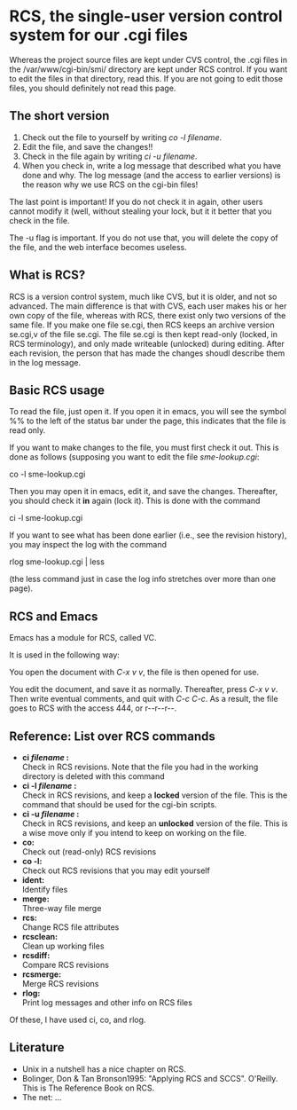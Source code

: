 RCS, the single-user version control system for our .cgi files
==============================================================

Whereas the project source files are kept under CVS control, the .cgi
files in the /var/www/cgi-bin/smi/ directory are kept under RCS control.
If you want to edit the files in that directory, read this. If you are
not going to edit those files, you should definitely not read this page.

The short version
-----------------

1.  Check out the file to yourself by writing *co -l filename*.
2.  Edit the file, and save the changes!!
3.  Check in the file again by writing *ci -u filename*.
4.  When you check in, write a log message that described what you have
    done and why. The log message (and the access to earlier versions)
    is the reason why we use RCS on the cgi-bin files!

The last point is important! If you do not check it in again, other
users cannot modify it (well, without stealing your lock, but it it
better that you check in the file.

The -u flag is important. If you do not use that, you will delete the
copy of the file, and the web interface becomes useless.

What is RCS?
------------

RCS is a version control system, much like CVS, but it is older, and not
so advanced. The main difference is that with CVS, each user makes his
or her own copy of the file, whereas with RCS, there exist only two
versions of the same file. If you make one file se.cgi, then RCS keeps
an archive version se.cgi,v of the file se.cgi. The file se.cgi is then
kept read-only (locked, in RCS terminology), and only made writeable
(unlocked) during editing. After each revision, the person that has made
the changes shoudl describe them in the log message.

Basic RCS usage
---------------

To read the file, just open it. If you open it in emacs, you will see
the symbol %% to the left of the status bar under the page, this
indicates that the file is read only.

If you want to make changes to the file, you must first check it out.
This is done as follows (supposing you want to edit the file
*sme-lookup.cgi*:

co -l sme-lookup.cgi

Then you may open it in emacs, edit it, and save the changes.
Thereafter, you should check it **in** again (lock it). This is done
with the command

ci -l sme-lookup.cgi

If you want to see what has been done earlier (i.e., see the revision
history), you may inspect the log with the command

rlog sme-lookup.cgi \| less

(the less command just in case the log info stretches over more than one
page).

RCS and Emacs
-------------

Emacs has a module for RCS, called VC.

It is used in the following way:

You open the document with *C-x v v*, the file is then opened for use.

You edit the document, and save it as normally. Thereafter, press *C-x v
v*. Then write eventual comments, and quit with *C-c C-c*. As a result,
the file goes to RCS with the access 444, or r--r--r--.

Reference: List over RCS commands
---------------------------------

-   **ci *filename* :**  
    Check in RCS revisions. Note that the file you had in the working
    directory is deleted with this command
-   **ci -l *filename* :**  
    Check in RCS revisions, and keep a **locked** version of the file.
    This is the command that should be used for the cgi-bin scripts.
-   **ci -u *filename* :**  
    Check in RCS revisions, and keep an **unlocked** version of the
    file. This is a wise move only if you intend to keep on working on
    the file.
-   **co:**  
    Check out (read-only) RCS revisions
-   **co -l:**  
    Check out RCS revisions that you may edit yourself
-   **ident:**  
    Identify files
-   **merge:**  
    Three-way file merge
-   **rcs:**  
    Change RCS file attributes
-   **rcsclean:**  
    Clean up working files
-   **rcsdiff:**  
    Compare RCS revisions
-   **rcsmerge:**  
    Merge RCS revisions
-   **rlog:**  
    Print log messages and other info on RCS files

Of these, I have used ci, co, and rlog.

Literature
----------

-   Unix in a nutshell has a nice chapter on RCS.
-   Bolinger, Don & Tan Bronson1995: "Applying RCS and SCCS". O'Reilly.
    This is The Reference Book on RCS.
-   The net: ...
